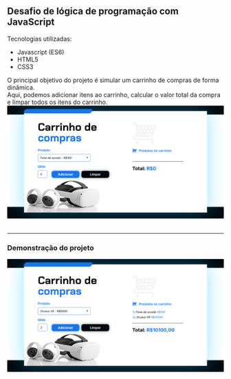 ## Desafio de lógica de programação com JavaScript

Tecnologias utilizadas: 
* Javascript (ES6) 
* HTML5
* CSS3

O principal objetivo do projeto é simular um carrinho de compras de forma dinâmica. <br> 
Aqui, podemos adicionar itens ao carrinho, calcular o valor total da compra e limpar todos os itens do carrinho.
![Preview do projeto estudando lógica de programação](assets/project-preview-1.png)
<br>
<br>
<hr>

### Demonstração do projeto

![Preview do projeto estudando lógica de programação](assets/project-preview-2.png)


